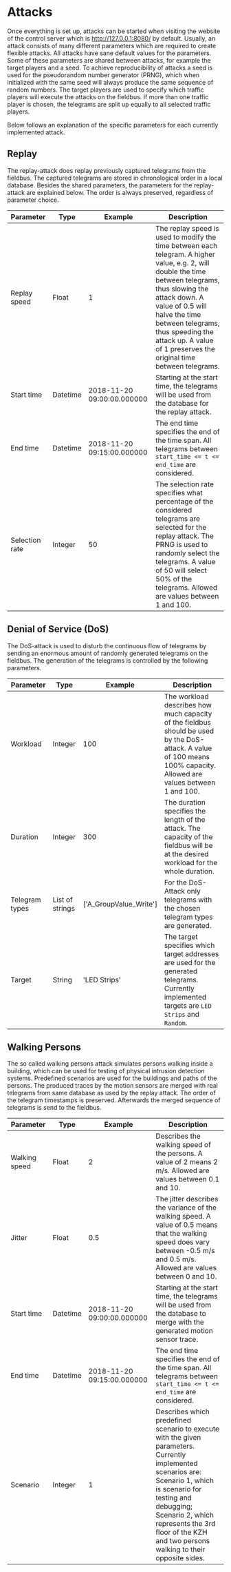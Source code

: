 # Attacks

Once everything is set up, attacks can be started when visiting the website of the control server which is http://127.0.0.1:8080/ by default. Usually, an attack consists of many different parameters which are required to create flexible attacks. All attacks have sane default values for the parameters. Some of these parameters are shared between attacks, for example the target players and a seed. To achieve reproducibility of attacks a seed is used for the pseudorandom number generator (PRNG), which when initialized with the same seed will always produce the same sequence of random numbers. The target players are used to specify which traffic players will execute the attacks on the fieldbus. If more than one traffic player is chosen, the telegrams are split up equally to all selected traffic players.

Below follows an explanation of the specific parameters for each currently implemented attack.

## Replay

The replay-attack does replay previously captured telegrams from the fieldbus. The captured telegrams are stored in chronological order in a local database. Besides the shared parameters, the parameters for the replay-attack are explained below. The order is always preserved, regardless of parameter choice.

| Parameter    | Type     | Example                    | Description  |
|---           |---       |---                         |---           |
| Replay speed | Float | 1 | The replay speed is used to modify the time between each telegram. A higher value, e.g. 2, will double the time between telegrams, thus slowing the attack down. A value of 0.5 will halve the time between telegrams, thus speeding the attack up. A value of 1 preserves the original time between telegrams. |
| Start time | Datetime | 2018-11-20 09:00:00.000000 | Starting at the start time, the telegrams will be used from the database for the replay attack. |
| End time | Datetime | 2018-11-20 09:15:00.000000 | The end time specifies the end of the time span. All telegrams between `start_time <= t <= end_time` are considered. |
| Selection rate | Integer | 50 | The selection rate specifies what percentage of the considered telegrams are selected for the replay attack. The PRNG is used to randomly select the telegrams. A value of 50 will select 50% of the telegrams. Allowed are values between 1 and 100. |

## Denial of Service (DoS)

The DoS-attack is used to disturb the continuous flow of telegrams by sending an enormous amount of randomly generated telegrams on the fieldbus. The generation of the telegrams is controlled by the following parameters.

| Parameter    | Type     | Example                    | Description  |
|---           |---       |---                         |---           |
| Workload     | Integer  | 100 | The workload describes how much capacity of the fieldbus should be used by the DoS-attack. A value of 100 means 100% capacity. Allowed are values between 1 and 100. |
| Duration     | Integer  | 300 | The duration specifies the length of the attack. The capacity of the fieldbus will be at the desired workload for the whole duration. |
| Telegram types | List of strings | ['A_GroupValue_Write'] | For the DoS-Attack only telegrams with the chosen telegram types are generated. |
| Target | String | 'LED Strips' | The target specifies which target addresses are used for the generated telegrams. Currently implemented targets are `LED Strips` and `Random`. |

## Walking Persons

The so called walking persons attack simulates persons walking inside a building, which can be used for testing of physical intrusion detection systems. Predefined scenarios are used for the buildings and paths of the persons. The produced traces by the motion sensors are merged with real telegrams from same database as used by the replay attack. The order of the telegram timestamps is preserved. Afterwards the merged sequence of telegrams is send to the fieldbus.

| Parameter    | Type     | Example                    | Description  |
|---           |---       |---                         |---           |
| Walking speed | Float | 2 | Describes the walking speed of the persons. A value of 2 means 2 m/s. Allowed are values between 0.1 and 10. |
| Jitter | Float | 0.5 | The jitter describes the variance of the walking speed. A value of 0.5 means that the walking speed does vary between -0.5 m/s and 0.5 m/s. Allowed are values between 0 and 10. |
| Start time | Datetime | 2018-11-20 09:00:00.000000 | Starting at the start time, the telegrams will be used from the database to merge with the generated motion sensor trace. |
| End time | Datetime | 2018-11-20 09:15:00.000000 | The end time specifies the end of the time span. All telegrams between `start_time <= t <= end_time` are considered. |
| Scenario | Integer | 1 | Describes which predefined scenario to execute with the given parameters. Currently implemented scenarios are: Scenario 1, which is scenario for testing and debugging; Scenario 2, which represents the 3rd floor of the KZH and two persons walking to their opposite sides. |